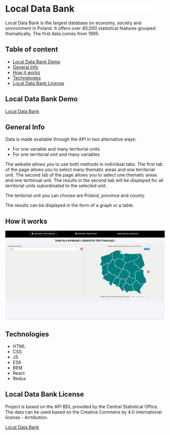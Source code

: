 # Local Data Bank <img alt="Local Data Bank" src="/src/common/images/LocalDataBank.svg" width="50%" />

Local Data Bank is the largest database on economy, society and snvironment in Poland. It offers over 40,000 statistical features grouped thematically. The first data comes from 1995.

## Table of content

- [Local Data Bank Demo](#Local-Data-Bank)
- [General Info](#General-Info)
- [How it works](#How-it-works)
- [Technologies](#Technologies)
- [Local Data Bank License](#Local-Data-Bank-License)

## Local Data Bank Demo

[Local Data Bank](https://kubabogd.github.io/strateg/)

## General Info

Data is made available through the API in two alternative ways:

- For one variable and many territorial units
- For one territorial unit and many variables

The webstie allows you to use both methods in individual tabs. The first tab of the page allows you to select many thematic areas and one territorial unit. The second tab of the page allows you to select one thematic areas and one teritorual unit. The results in the second tab will be displayed for all territorial units subordinated to the selected unit.

The teritorial unit you can choose are Poland, province and county.

The results can be displayed in the form of a graph or a table.

## How it works

![Movies Browser](/src/common/images/LocalDataBank.gif)

## Technologies

- HTML
- CSS
- JS
- ES6
- BEM
- React
- Redux

## Local Data Bank License

Project is based on the API BDL provided by the Central Statistical Office. The data can be used based on the Creative Commens by 4.0 international license - Arrtibution.

[Local Data Bank](https://api.stat.gov.pl/)
